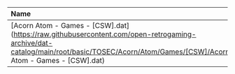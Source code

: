 |Name|Size|
|:---|---:|
|[Acorn Atom - Games - [CSW].dat](https://raw.githubusercontent.com/open-retrogaming-archive/dat-catalog/main/root/basic/TOSEC/Acorn/Atom/Games/[CSW]/Acorn Atom - Games - [CSW].dat)|4314|
